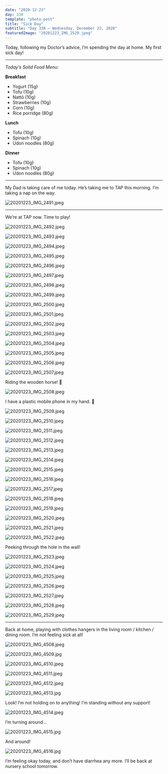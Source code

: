 ```yaml
---
date: "2020-12-23"
day: 338
template: "photo-post"
title: "Sick Day"
subtitle: "Day 338 – Wednesday, December 23, 2020"
featuredImage: "20201223_IMG_2529.jpeg"
---
```


Today, following my Doctor’s advice, I’m spending the day at home. My first sick day!

<hr />

_Today’s Solid Food Menu:_

**Breakfast**

- Yogurt (15g)
- Tofu (10g)
- Nattō (10g)
- Strawberries (10g)
- Corn (10g)
- Rice porridge (80g)

**Lunch**

- Tofu (10g)
- Spinach (10g)
- Udon noodles (80g)

**Dinner**

- Tofu (10g)
- Spinach (10g)
- Udon noodles (80g)

<hr />

My Dad is taking care of me today. He’s taking me to TAP this morning. I’m taking a nap on the way.

![20201223_IMG_2491.jpeg](20201223_IMG_2491.jpeg)

<hr />

We’re at TAP now. Time to play!

![20201223_IMG_2492.jpeg](20201223_IMG_2492.jpeg)

![20201223_IMG_2493.jpeg](20201223_IMG_2493.jpeg)

![20201223_IMG_2494.jpeg](20201223_IMG_2494.jpeg)

![20201223_IMG_2495.jpeg](20201223_IMG_2495.jpeg)

![20201223_IMG_2496.jpeg](20201223_IMG_2496.jpeg)

![20201223_IMG_2497.jpeg](20201223_IMG_2497.jpeg)

![20201223_IMG_2498.jpeg](20201223_IMG_2498.jpeg)

![20201223_IMG_2499.jpeg](20201223_IMG_2499.jpeg)

![20201223_IMG_2500.jpeg](20201223_IMG_2500.jpeg)

![20201223_IMG_2501.jpeg](20201223_IMG_2501.jpeg)

![20201223_IMG_2502.jpeg](20201223_IMG_2502.jpeg)

![20201223_IMG_2503.jpeg](20201223_IMG_2503.jpeg)

![20201223_IMG_2504.jpeg](20201223_IMG_2504.jpeg)

![20201223_IMG_2505.jpeg](20201223_IMG_2505.jpeg)

![20201223_IMG_2506.jpeg](20201223_IMG_2506.jpeg)

![20201223_IMG_2507.jpeg](20201223_IMG_2507.jpeg)

Riding the wooden horse! 🐎

![20201223_IMG_2508.jpeg](20201223_IMG_2508.jpeg)

I have a plastic mobile phone in my hand. 📱

![20201223_IMG_2509.jpeg](20201223_IMG_2509.jpeg)

![20201223_IMG_2510.jpeg](20201223_IMG_2510.jpeg)

![20201223_IMG_2511.jpeg](20201223_IMG_2511.jpeg)

![20201223_IMG_2512.jpeg](20201223_IMG_2512.jpeg)

![20201223_IMG_2513.jpeg](20201223_IMG_2513.jpeg)

![20201223_IMG_2514.jpeg](20201223_IMG_2514.jpeg)

![20201223_IMG_2515.jpeg](20201223_IMG_2515.jpeg)

![20201223_IMG_2516.jpeg](20201223_IMG_2516.jpeg)

![20201223_IMG_2517.jpeg](20201223_IMG_2517.jpeg)

![20201223_IMG_2518.jpeg](20201223_IMG_2518.jpeg)

![20201223_IMG_2519.jpeg](20201223_IMG_2519.jpeg)

![20201223_IMG_2520.jpeg](20201223_IMG_2520.jpeg)

![20201223_IMG_2521.jpeg](20201223_IMG_2521.jpeg)

![20201223_IMG_2522.jpeg](20201223_IMG_2522.jpeg)

Peeking through the hole in the wall!

![20201223_IMG_2523.jpeg](20201223_IMG_2523.jpeg)

![20201223_IMG_2524.jpeg](20201223_IMG_2524.jpeg)

![20201223_IMG_2525.jpeg](20201223_IMG_2525.jpeg)

![20201223_IMG_2526.jpeg](20201223_IMG_2526.jpeg)

![20201223_IMG_2527.jpeg](20201223_IMG_2527.jpeg)

![20201223_IMG_2528.jpeg](20201223_IMG_2528.jpeg)

![20201223_IMG_2529.jpeg](20201223_IMG_2529.jpeg)

<hr />

Back at home, playing with clothes hangers in the living room / kitchen / dining room. I’m not feeling sick at all!

![20201223_IMG_4508.jpeg](20201223_IMG_4508.jpeg)

![20201223_IMG_4509.jpg](20201223_IMG_4509.jpg)

![20201223_IMG_4510.jpeg](20201223_IMG_4510.jpeg)

![20201223_IMG_4511.jpeg](20201223_IMG_4511.jpeg)

![20201223_IMG_4512.jpeg](20201223_IMG_4512.jpeg)

![20201223_IMG_4513.jpg](20201223_IMG_4513.jpg)

Look! I’m not holding on to anything! I’m standing without any support!

![20201223_IMG_4514.jpeg](20201223_IMG_4514.jpeg)

I’m turning around…

![20201223_IMG_4515.jpg](20201223_IMG_4515.jpg)

And around!

![20201223_IMG_4516.jpg](20201223_IMG_4516.jpg)

I’m feeling okay today, and don’t have diarrhea any more. I’ll be back at nursery school tomorrow.
